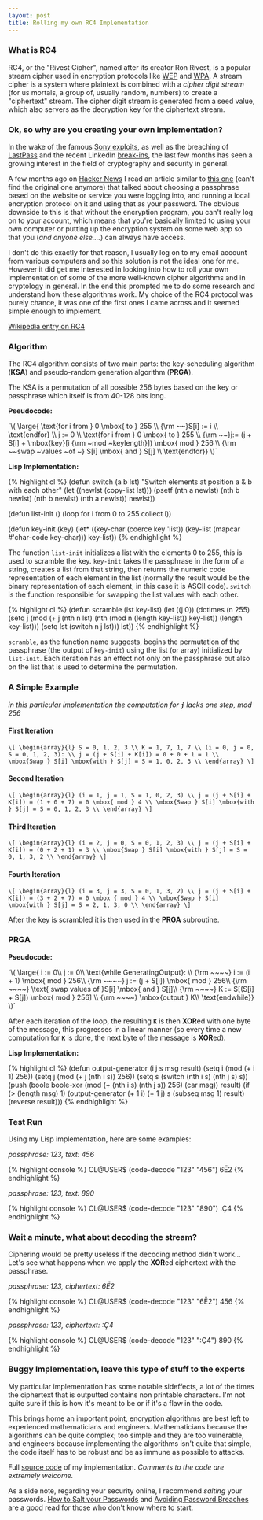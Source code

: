 ```yaml
---
layout: post
title: Rolling my own RC4 Implementation
---
```


### What is RC4

RC4, or the "Rivest Cipher", named after its creator Ron Rivest, is a popular stream cipher used in encryption protocols like [WEP](http://en.wikipedia.org/wiki/Wired_Equivalent_Privacy) and [WPA](http://en.wikipedia.org/wiki/Wi-Fi_Protected_Access). A stream cipher is a system where plaintext is combined with a *cipher digit stream* (for us mortals, a group of, usually random, numbers) to create a "ciphertext" stream. The cipher digit stream is generated from a seed value, which also servers as the decryption key for the ciphertext stream.

### Ok, so why are you creating your own implementation?

In the wake of the famous [Sony exploits](http://www.wired.com/gamelife/2011/05/sony-online-entertainment-hack/), as well as the breaching of [LastPass](http://www.pcworld.com/article/227268/lastpass_ceo_explains_possible_hack.html) and the recent LinkedIn [break-ins](http://www.forbes.com/sites/reuvencohen/2012/06/06/linkedin-hacked-a-few-apps-suggestions-for-protecting-your-online-passwords/), the last few months has seen a growing interest in the field of cryptography and security in general. 

A few months ago on [Hacker News](http://news.ycombinator.com) I read an article similar to [this one](http://lifehacker.com/5715794/how-to-write-down-and-encrypt-your-passwords-with-an-old+school-tabula-recta) (can't find the original one anymore) that talked about choosing a passphrase based on the website or service you were logging into, and running a local encryption protocol on it and using that as your password. The obvious downside to this is that without the encryption program, you can't really log on to your account, which means that you're basically limited to using your own computer or putting up the encryption system on some web app so that you (*and anyone else....*) can always have access.

I don't do this exactly for that reason, I usually log on to my email account from various computers and so this solution is not the ideal one for me. However it did get me interested in looking into how to roll your own implementation of some of the more well-known cipher algorithms and in cryptology in general. In the end this prompted me to do some research and understand how these algorithms work. My choice of the RC4 protocol was purely chance, it was one of the first ones I came across and it seemed simple enough to implement.

[Wikipedia entry on RC4](http://en.wikipedia.org/wiki/RC4)

### Algorithm

The RC4 algorithm consists of two main parts: the key-scheduling algorithm (**KSA**) and pseudo-random generation algorithm (**PRGA**).

The KSA is a permutation of all possible 256 bytes based on the key or passphrase which itself is from 40-128 bits long.

**Pseudocode:**

<section class="code">
`\(
\large{ \text{for i from } 0 \mbox{ to } 255 \\
{\rm ~~}S[i] := i \\
\text{endfor} \\
j := 0 \\
\text{for i from } 0 \mbox{ to } 255 \\
{\rm ~~}j:= (j + S[i] + \mbox{key}[i {\rm ~mod ~keylength}]) \mbox{ mod } 256 \\
{\rm ~~swap ~values ~of ~} S[i] \mbox{ and } S[j] \\
\text{endfor}}
\)`
</section>

**Lisp Implementation:**
  <section class="code">
  {% highlight cl %}
  (defun switch (a b lst)
  "Switch elements at position a & b with each other"
    (let ((newlst (copy-list lst)))
      (psetf (nth a newlst) (nth b newlst)
             (nth b newlst) (nth a newlst))
      newlst))

  (defun list-init ()
    (loop for i from 0 to 255
      collect i))

  (defun key-init (key)
    (let* ((key-char (coerce key 'list))
           (key-list (mapcar #'char-code key-char)))
      key-list))
  {% endhighlight %}
  </section>

The function `list-init` initializes a list with the elements 0 to 255, this is used to scramble the key. `key-init` takes the passphrase in the form of a string, creates a list from that string, then returns the numeric code representation of each element in the list (normally the result would be the binary representation of each element, in this case it is ASCII code). `switch` is the function responsible for swapping the list values with each other.

  <section class="code">
  {% highlight cl %}
  (defun scramble (lst key-list)
    (let ((j 0))
      (dotimes (n 255)
        (setq j (mod (+ j
                        (nth n lst)
                        (nth (mod n (length key-list))
                             key-list))
                     (length key-list)))
        (setq lst (switch n j lst)))
      lst))
  {% endhighlight %}
  </section>

`scramble`, as the function name suggests, begins the permutation of the passphrase (the output of `key-init`) using the list (or array) initialized by `list-init`. Each iteration has an effect not only on the passphrase but also on the list that is used to determine the permutation.

### A Simple Example
*in this particular implementation the computation for **`j`** lacks one step, mod 256*

#### First Iteration
`\[
\begin{array}{l}
S = 0, 1, 2, 3 \\
K = 1, 7, 1, 7 \\
(i = 0, j = 0, S = 0, 1, 2, 3): \\
j = (j + S[i] + K[i]) = 0 + 0 + 1 = 1 \\
\mbox{Swap } S[i] \mbox{with } S[j] = S = 1, 0, 2, 3 \\
\end{array}
\]`  


#### Second Iteration
`\[
\begin{array}{l}
(i = 1, j = 1, S = 1, 0, 2, 3) \\
j = (j + S[i] + K[i]) = (1 + 0 + 7) = 0 \mbox{ mod } 4 \\
\mbox{Swap } S[i] \mbox{with } S[j] = S = 0, 1, 2, 3 \\
\end{array}
\]`  

#### Third Iteration
`\[
\begin{array}{l}
(i = 2, j = 0, S = 0, 1, 2, 3) \\
j = (j + S[i] + K[i]) = (0 + 2 + 1) = 3 \\
\mbox{Swap } S[i] \mbox{with } S[j] = S = 0, 1, 3, 2 \\
\end{array}
\]`

#### Fourth Iteration
`\[
\begin{array}{l}
(i = 3, j = 3, S = 0, 1, 3, 2) \\
j = (j + S[i] + K[i]) = (3 + 2 + 7) = 0 \mbox { mod } 4 \\
\mbox{Swap } S[i] \mbox{with } S[j] = S = 2, 1, 3, 0 \\
\end{array}
\]`

After the key is scrambled it is then used in the **PRGA** subroutine.

### PRGA

**Pseudocode:**

<section class="code">
`\(
\large{ i := 0\\
j := 0\\
\text{while GeneratingOutput}: \\
{\rm ~~~~} i := (i + 1) \mbox{ mod } 256\\
{\rm ~~~~} j := (j + S[i]) \mbox{ mod } 256\\
{\rm ~~~~} \text{ swap values of }S[i] \mbox{ and } S[j]\\
{\rm ~~~~} K := S[(S[i] + S[j]) \mbox{ mod } 256] \\
{\rm ~~~~} \mbox{output } K\\
\text{endwhile}}
\)`
</section>

After each iteration of the loop, the resulting **`K`** is then **XOR**ed with one byte of the message, this progresses in a linear manner (so every time a new computation for **`K`** is done, the next byte of the message is **XOR**ed).

**Lisp Implementation:**
<section class="code">
  {% highlight cl %}
  (defun output-generator (i j s msg result)
    (setq i (mod (+ i 1) 256))
    (setq j (mod (+ j (nth i s)) 256))
    (setq s (switch (nth i s)
                    (nth j s) s))
    (push (boole boole-xor (mod (+ (nth i s)
                                   (nth j s))
                                256)
                 (car msg)) result)
    (if (> (length msg) 1)
        (output-generator (+ 1 i)
                          (+ 1 j)
                          s
                          (subseq msg 1)
                          result)
        (reverse result)))
  {% endhighlight %}
</section>

### Test Run
Using my Lisp implementation, here are some examples:

*passphrase: 123, text: 456*
<section class="shell">
{% highlight console %}
CL@USER$ (code-decode "123" "456")
6Ë2
{% endhighlight %}
</section>

*passphrase: 123, text: 890*
<section class="shell">
{% highlight console %}
CL@USER$ (code-decode "123" "890")
:Ç4
{% endhighlight %}
</section>

### Wait a minute, what about decoding the stream?
Ciphering would be pretty useless if the decoding method didn't work... Let's see what happens when we apply the **XOR**ed ciphertext with the passphrase.

*passphrase: 123, ciphertext: 6Ë2*
<section class="shell">
{% highlight console %}
CL@USER$ (code-decode "123" "6Ë2")
456
{% endhighlight %}
</section>

*passphrase: 123, ciphertext: :Ç4*
<section class="shell">
{% highlight console %}
CL@USER$ (code-decode "123" ":Ç4")
890
{% endhighlight %}
</section>

### Buggy Implementation, leave this type of stuff to the experts
My particular implementation has some notable sideffects, a lot of the times the ciphertext that is outputted contains non printable characters. I'm not quite sure if this is how it's meant to be or if it's a flaw in the code.

This brings home an important point, encryption algorithms are best left to experienced mathematicians and engineers. Mathematicians because the algorithms can be quite complex; too simple and they are too vulnerable, and engineers because implementing the algorithms isn't quite that simple, the code itself has to be robust and be as immune as possible to attacks.

Full [source code](https://github.com/paradigmshift/salt-n-pepper) of my implementation. *Comments to the code are extremely welcome.*

As a side note, regarding your security online, I recommend *salting* your passwords. [How to Salt your Passwords](http://peebs.org/heres-how-to-salt-your-own-passwords-and-prev) and [Avoiding Password Breaches](http://www.readwriteweb.com/archives/avoiding-password-breaches-101-salt-your-hash.php) are a good read for those who don't know where to start.